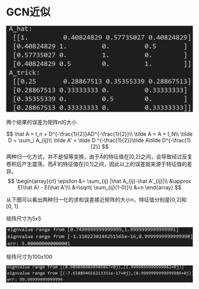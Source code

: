 # GCN近似



<img src="image-20210413192750490.png" alt="image-20210413192750490" style="zoom:50%;" />

两个结果的误差为矩阵n的大小


$$
\hat A = I_n + D^{-\frac{1}{2}}AD^{-\frac{1}{2}}\\
\tilde A = A + I_N\\
\tilde D = \sum_i A_{ij}\\
\tilde A' = \tilde D ^{-\frac{1}{2}}\tilde  A\tilde D^{-\frac{1}{2}}
$$
两种归一化方式，并不是恒等变换，由于$\hat A$的特征值在[0,2]之间，会导致经过反复卷积后产生震荡，而$\hat A'$的特征值在[0,1]之间，因此以上的误差就来源于特征值的差异。
$$
\begin{array}{rl}
\epsilon &= \sum_{ij} |\hat A_{ij}-\hat A'_{ij}|\\
		 &\approx E(\hat A) - E(\hat A')\\
		 &=\sqrt{ \sum_{ij}(1-0)}\\
		 &=n
\end{array}
$$


从下图可以看出两种归一化的求和误差接近矩阵的大小n，特征值分别是[0,2]和[0, 1]

矩阵尺寸为5x5

<img src="image-20210413194014407.png" alt="image-20210413194014407" style="zoom:50%;" />

矩阵尺寸为100x100

<img src="image-20210413194026613.png" alt="image-20210413194026613" style="zoom:50%;" />